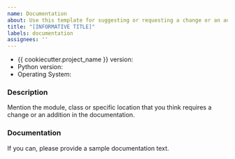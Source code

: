 ```yaml
---
name: Documentation
about: Use this template for suggesting or requesting a change or an addition to the documentation
title: "[INFORMATIVE TITLE]"
labels: documentation
assignees: ''
---
```


* {{ cookiecutter.project_name }} version:
* Python version:
* Operating System:

### Description

Mention the module, class or specific location that you think requires a change or an addition in the documentation.

### Documentation

If you can, please provide a sample documentation text.

